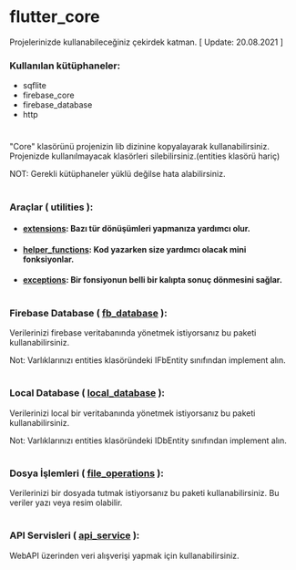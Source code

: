 # flutter_core
Projelerinizde kullanabileceğiniz çekirdek katman.
[ Update: 20.08.2021 ]

### Kullanılan kütüphaneler:
- sqflite
- firebase_core
- firebase_database
- http
#
"Core" klasörünü projenizin lib dizinine kopyalayarak kullanabilirsiniz. Projenizde kullanılmayacak klasörleri silebilirsiniz.(entities klasörü hariç)

NOT: Gerekli kütüphaneler yüklü değilse hata alabilirsiniz.
#
### Araçlar ( utilities ):
+ #### [extensions](https://github.com/cihatyalman/flutter_core/blob/master/Core/utilities/extensions.dart): Bazı tür dönüşümleri yapmanıza yardımcı olur.
+ #### [helper_functions](https://github.com/cihatyalman/flutter_core/blob/master/Core/utilities/helper_functions.dart): Kod yazarken size yardımcı olacak mini fonksiyonlar.
+ #### [exceptions](https://github.com/cihatyalman/flutter_core/tree/master/Core/utilities/exceptions): Bir fonsiyonun belli bir kalıpta sonuç dönmesini sağlar.
#
### Firebase Database ( [fb_database](https://github.com/cihatyalman/flutter_core/tree/master/Core/fb_database) ):
Verilerinizi firebase veritabanında yönetmek istiyorsanız bu paketi kullanabilirsiniz.

Not: Varlıklarınızı entities klasöründeki IFbEntity sınıfından implement alın.
#
### Local Database ( [local_database](https://github.com/cihatyalman/flutter_core/tree/master/Core/local_database) ):
Verilerinizi local bir veritabanında yönetmek istiyorsanız bu paketi kullanabilirsiniz.

Not: Varlıklarınızı entities klasöründeki IDbEntity sınıfından implement alın.
#
### Dosya İşlemleri ( [file_operations](https://github.com/cihatyalman/flutter_core/tree/master/Core/file_operations) ):
Verilerinizi bir dosyada tutmak istiyorsanız bu paketi kullanabilirsiniz. Bu veriler yazı veya resim olabilir.
#
### API Servisleri ( [api_service](https://github.com/cihatyalman/flutter_core/tree/master/Core/api_service) ):
WebAPI üzerinden veri alışverişi yapmak için kullanabilirsiniz.
#


